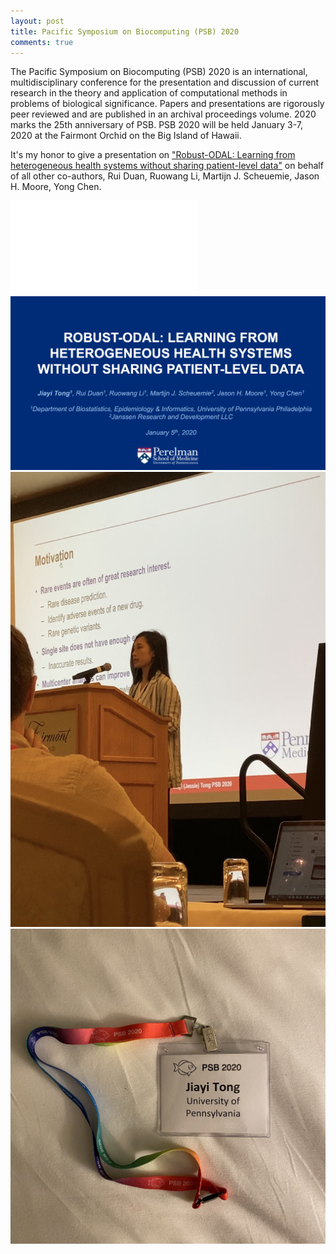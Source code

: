 ```yaml
---
layout: post
title: Pacific Symposium on Biocomputing (PSB) 2020 
comments: true
---
```


The Pacific Symposium on Biocomputing (PSB) 2020 is an international, multidisciplinary conference for the presentation and discussion of current research in the theory and application of computational methods in problems of biological significance. Papers and presentations are rigorously peer reviewed and are published in an archival proceedings volume. 2020 marks the 25th anniversary of PSB. PSB 2020 will be held January 3-7, 2020 at the Fairmont Orchid on the Big Island of Hawaii.

It's my honor to give a presentation on ["Robust-ODAL: Learning from heterogeneous health systems without sharing patient-level data"](https://www.ncbi.nlm.nih.gov/pmc/articles/PMC6905508/pdf/nihms-1061510.pdf) on behalf of all other co-authors, Rui Duan, Ruowang Li, Martijn J. Scheuemie, Jason H. Moore, Yong Chen. 


![title](/img/psb3.pdf)
![title](/img/psb4.png)
![title](/img/psb2.jpg)
![title](/img/psb1.jpg)
